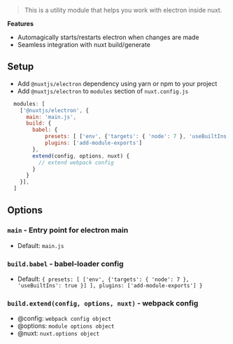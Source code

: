 > This is a utility module that helps you work with electron inside nuxt.

**Features**
- Automagically starts/restarts electron when changes are made
- Seamless integration with nuxt build/generate

## Setup
- Add `@nuxtjs/electron` dependency using yarn or npm to your project
- Add `@nuxtjs/electron` to `modules` section of `nuxt.config.js`
```js
  modules: [
    ['@nuxtjs/electron', {
      main: 'main.js',
      build: {
        babel: {
            presets: [ ['env', {'targets': { 'node': 7 }, 'useBuiltIns': true }] ],
            plugins: ['add-module-exports']
        },
        extend(config, options, nuxt) {
          // extend webpack config
        }
      }
    }],
  ]
````

## Options

### `main` - Entry point for electron main
  - Default: `main.js`

### `build.babel` - babel-loader config
  - Default: `{ presets: [ ['env', {'targets': { 'node': 7 }, 'useBuiltIns': true }] ], plugins: ['add-module-exports'] }`

### `build.extend(config, options, nuxt)` - webpack config
  - @config: `webpack config object`
  - @options: `module options object`
  - @nuxt: `nuxt.options object`
